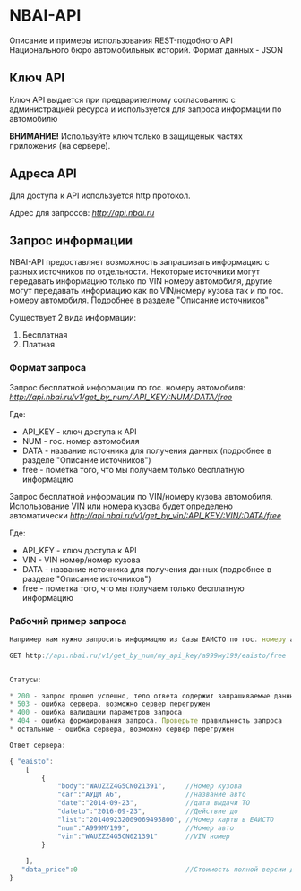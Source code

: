 # NBAI-API
Описание и примеры использования REST-подобного API Национального бюро автомобильных историй. Формат данных - JSON
## Ключ API

Ключ API выдается при предварителному согласованию с администрацией ресурса и используется для запроса информации по автомобилю

**ВНИМАНИЕ!** Используйте ключ только в защищеных частях приложения (на сервере).

## Адреса API
Для доступа к API используется http протокол. 

Адрес для запросов:
*http://api.nbai.ru*

## Запрос информации
NBAI-API предоставляет возможность запрашивать информацию с разных источников по отдельности. 
Некоторые источники могут передавать информацию только по VIN номеру автомобиля, другие могут передавать информацию как по VIN/номеру кузова так и по гос. номеру автомобиля. Подробнее в разделе "Описание источников"

Существует 2 вида информации:

1. Бесплатная
2. Платная

### Формат запроса

Запрос бесплатной информации по гос. номеру автомобиля:
*http://api.nbai.ru/v1/get_by_num/:API_KEY/:NUM/:DATA/free*

Где:
* API_KEY - ключ доступа к API
* NUM - гос. номер автомобиля
* DATA - название источника для получения данных (подробнее в разделе "Описание источников")
* free - пометка того, что мы получаем только бесплатную информацию

Запрос бесплатной информации по VIN/номеру кузова автомобиля. Использование VIN или номера кузова будет определено автоматически
*http://api.nbai.ru/v1/get_by_vin/:API_KEY/:VIN/:DATA/free*

Где:
* API_KEY - ключ доступа к API
* VIN - VIN номер/номер кузова
* DATA - название источника для получения данных (подробнее в разделе "Описание источников")
* free - пометка того, что мы получаем только бесплатную информацию


### Рабочий пример запроса
```javascript
Например нам нужно запросить информацию из базы ЕАИСТО по гос. номеру а999му199

GET http://api.nbai.ru/v1/get_by_num/my_api_key/а999му199/eaisto/free


Статусы:

* 200 - запрос прошел успешно, тело ответа содержит запрашиваемые данные
* 503 - ошибка сервера, возможно сервер перегружен
* 400 - ошибка валидации параметров запроса
* 404 - ошибка формаирования запроса. Проверьте правильность запроса
* остальные - ошибка сервера, возможно сервер перегружен

Ответ сервера:

{ "eaisto":
	[
		{
			"body":"WAUZZZ4G5CN021391", 	//Номер кузова
			"car":"АУДИ А6",				//название авто
			"date":"2014-09-23",			//дата выдачи ТО
			"dateto":"2016-09-23",			//Действие до
			"list":"201409232009069495800",	//Номер карты в ЕАИСТО
			"num":"А999МУ199",				//Номер авто
			"vin":"WAUZZZ4G5CN021391"		//VIN номер
		}
		
	],
   "data_price":0							//Стоимость полной версии данных в рублях
}


```
